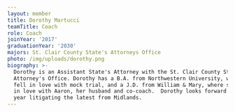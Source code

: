 ```yaml
---
layout: member
title: Dorothy Martucci
teamTitle: Coach
role: Coach
joinYear: '2017'
graduationYear: '2030'
majors: St. Clair County State's Attorneys Office
photo: /img/uploads/dorothy.png
biography: >-
  Dorothy is an Assistant State's Attorney with the St. Clair County State's
  Attorney's Office. Dorothy has a B.A. from Northwestern University, where she
  fell in love with mock trial, and a J.D. from William & Mary, where she fell
  in love with Aaron, her husband and co-coach.  Dorothy looks forward to a new
  year litigating the latest from Midlands.
---
```


